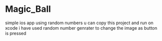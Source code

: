 # Magic_Ball
simple ios app using random numbers
u can copy this project and run on xcode
i have used random number genrater to change the image as button is pressed 
